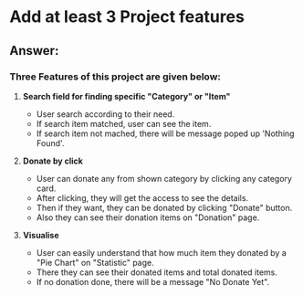 # Add at least 3 Project features #

## Answer: ##

### Three Features of this project are given below: ###

1. **Search field for finding specific "Category" or "Item"**

   - User search according to their need.
   - If search item matched, user can see the item.
   - If search item not mached, there will be message poped up 'Nothing Found'.
     
2. **Donate by click**

   - User can donate any from shown category by clicking any category card.
   - After clicking, they will get the access to see the details.
   - Then if they want, they can be donated by clicking "Donate" button.
   - Also they can see their donation items on "Donation" page.
  
3. **Visualise**

   - User can easily understand that how much item they donated by a "Pie Chart" on "Statistic" page.
   - There they can see their donated items and total donated items.
   - If no donation done, there will be a message "No Donate Yet".
